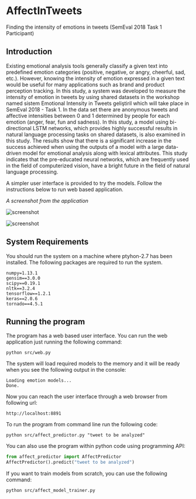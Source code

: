 # AffectInTweets
Finding the intensity of emotions in tweets (SemEval 2018 Task 1 Participant)

## Introduction

Existing emotional analysis tools generally classify a given text into predefined emotion categories (positive, negative, or angry, cheerful, sad, etc.).
However, knowing the intensity of emotion expressed in a given text would be useful for many applications such as brand and product perception tracking.
In this study, a system was developed to measure the intensity of emotion in tweets by using shared datasets in the workshop named sistem Emotional Intensity in Tweets geliştiril which will take place in SemEval 2018 - Task 1.
In the data set there are anonymous tweets and affective intensities between 0 and 1 determined by people for each emotion (anger, fear, fun and sadness).
In this study, a model using bi-directional LSTM networks, which provides highly successful results in natural language processing tasks on shared datasets, is also examined in this study.
The results show that there is a significant increase in the success achieved when using the outputs of a model with a large data-driven model for emotional analysis along with lexical attributes.
This study indicates that the pre-educated neural networks, which are frequently used in the field of computerized vision, have a bright future in the field of natural language processing.

A simpler user interface is provided to try the models. Follow the instructions below to run web based application.

*A screenshot from the application*

![screenshot](../master/resources/assets/Capture1.PNG?raw=true)

![screenshot](../master/resources/assets/Capture2.PNG?raw=true)

## System Requirements
You should run the system on a machine where ptyhon-2.7 has been installed.
The following packages are required to run the system.
```
numpy=1.13.1
gensim==3.0.0
scipy==0.19.1
nltk==3.2.4
tensorflow==1.2.1
keras==2.0.6
tornado==4.5.1
```

## Running the program
The program has a web based user interface. 
You can run the web application just running the following command:
```
python src/web.py
```

The system will load required models to the memory and it will be ready when you see the following output in the console:
```
Loading emotion models...
Done.
```

Now you can reach the user interface through a web browser from following url:
```
http://localhost:8891
```

To run the program from command line run the following code:
```
python src/affect_predictor.py "tweet to be analyzed"
```

You can also use the program within python code using programming API:
```python
from affect_predictor import AffectPredictor
AffectPredictor().predict("tweet to be analyzed")
```

If you want to train models from scratch, you can use the following command:
```
python src/affect_model_trainer.py
```
